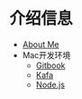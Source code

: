 # 介绍信息

* [About Me](README.md)
* Mac开发环境
	* [Gitbook](./Mac环境搭建/Gitbook搭建.md)
	* [Kafa](./Mac环境搭建/Kafka.md)
	* [Node.js](./Mac环境搭建/Node.js.md)